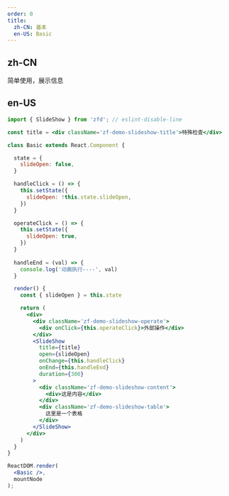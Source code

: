 ```yaml
---
order: 0
title:
  zh-CN: 基本
  en-US: Basic
---
```


## zh-CN

简单使用，展示信息

## en-US

````jsx
import { SlideShow } from 'zfd'; // eslint-disable-line

const title = <div className='zf-demo-slideshow-title'>特殊检查</div>

class Basic extends React.Component {

  state = {
    slideOpen: false,
  }

  handleClick = () => {
    this.setState({
      slideOpen: !this.state.slideOpen,
    })
  }

  operateClick = () => {
    this.setState({
      slideOpen: true,
    })
  }
  
  handleEnd = (val) => {
    console.log('动画执行----', val)
  }

  render() {
    const { slideOpen } = this.state

    return (
      <div>
        <div className='zf-demo-slideshow-operate'>
          <div onClick={this.operateClick}>外部操作</div>
        </div>
        <SlideShow
          title={title}
          open={slideOpen}
          onChange={this.handleClick}
          onEnd={this.handleEnd}
          duration={300}
        >
          <div className='zf-demo-slideshow-content'>
            <div>这是内容</div>
          </div>
          <div className='zf-demo-slideshow-table'>
            这里是一个表格
          </div>
        </SlideShow>
      </div>
    )
  }
}

ReactDOM.render(
  <Basic />,
  mountNode
);
````
<style>
  .zf-demo-slideshow-title {
    color: #3E7AFA;
  }
  .zf-demo-slideshow-content {
    height: 100px;
    /* border: 1px solid green; */
    padding: 20px;
    background: red;
    color: white;
  }
  .zf-demo-slideshow-operate {
    padding: 20px;
    border: 1px solid red;
    margin-bottom: 10px;
  }
  .zf-demo-slideshow-operate > div {
    display: inline-block;
  }
  .zf-demo-slideshow-table {
    background-color: #3E7AFA;
    height: 80px;
    color: white;
  }
</style>

